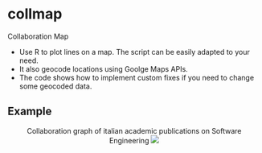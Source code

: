 # collmap
Collaboration Map

* Use R to plot lines on a map. The script can be easily adapted to your need.
* It also geocode locations using Goolge Maps APIs.
* The code shows how to implement custom fixes if you need to change some geocoded data.

## Example

<p align="center">
Collaboration graph of italian academic publications on Software Engineering
<img src="https://cdn.rawgit.com/enricobacis/collmap/master/output.svg" />
</p>

